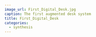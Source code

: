 ```yaml
---
image_url: First_Digital_Desk.jpg
caption: The first augmented desk system
title: First_Digital_Desk
categories:
  - synthesis
---
```

